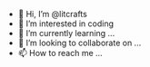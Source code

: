 - 👋 Hi, I’m @litcrafts
- 👀 I’m interested in coding
- 🌱 I’m currently learning ...
- 💞️ I’m looking to collaborate on ...
- 📫 How to reach me ...


